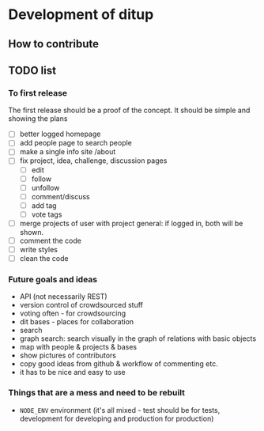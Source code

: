 # Development of ditup

## How to contribute

## TODO list

### To first release

The first release should be a proof of the concept. It should be simple and showing the plans

- [ ] better logged homepage
- [ ] add people page to search people
- [ ] make a single info site /about
- [ ] fix project, idea, challenge, discussion pages
    - [ ] edit
    - [ ] follow
    - [ ] unfollow
    - [ ] comment/discuss
    - [ ] add tag
    - [ ] vote tags
- [ ] merge projects of user with project general: if logged in, both will be shown.
- [ ] comment the code
- [ ] write styles
- [ ] clean the code

### Future goals and ideas

- API (not necessarily REST)
- version control of crowdsourced stuff
- voting often - for crowdsourcing
- dit bases - places for collaboration
- search
- graph search: search visually in the graph of relations with basic objects
- map with people & projects & bases
- show pictures of contributors
- copy good ideas from github & workflow of commenting etc.
- it has to be nice and easy to use

### Things that are a mess and need to be rebuilt

- `NODE_ENV` environment (it's all mixed - test should be for tests, development for developing and production for production)
